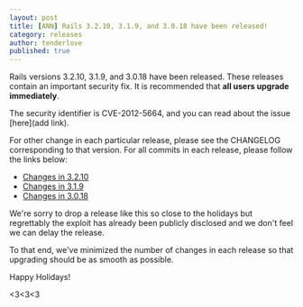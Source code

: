 ```yaml
---
layout: post
title: [ANN] Rails 3.2.10, 3.1.9, and 3.0.18 have been released!
category: releases
author: tenderlove
published: true
---
```


Rails versions 3.2.10, 3.1.9, and 3.0.18 have been released.  These releases contain an important security fix.  It is recommended that **all users upgrade immediately**.

The security identifier is CVE-2012-5664, and you can read about the issue [here](add link).

For other change in each particular release, please see the CHANGELOG corresponding to that version.  For all commits in each release, please follow the links below:

* [Changes in 3.2.10](https://github.com/rails/rails/compare/v3.2.9...v3.2.10)
* [Changes in 3.1.9](https://github.com/rails/rails/compare/v3.1.8...v3.1.9)
* [Changes in 3.0.18](https://github.com/rails/rails/compare/v3.0.17...v3.0.18)

We're sorry to drop a release like this so close to the holidays but regrettably the exploit has already been publicly disclosed and we don't feel we can delay the release.

To that end, we've minimized the number of changes in each release so that upgrading should be as smooth as possible.

Happy Holidays!

<3<3<3

